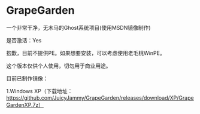 # GrapeGarden
一个非常干净，无木马的Ghost系统项目(使用MSDN镜像制作)




是否激活：Yes





抱歉，目前不提供PE。如果想要安装，可以考虑使用老毛桃WinPE。




这个版本仅供个人使用，切勿用于商业用途。



目前已制作镜像：



1.Windows XP（下载地址：https://github.com/JuicyJammy/GrapeGarden/releases/download/XP/GrapeGardenXP.7z）
